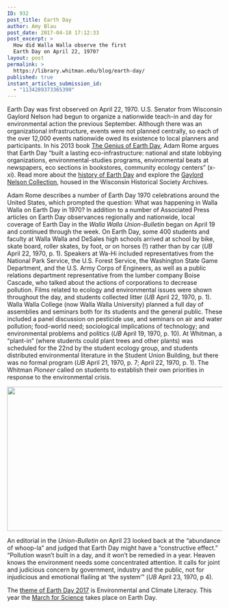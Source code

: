 ```yaml
---
ID: 932
post_title: Earth Day
author: Amy Blau
post_date: 2017-04-18 17:12:33
post_excerpt: >
  How did Walla Walla observe the first
  Earth Day on April 22, 1970?
layout: post
permalink: >
  https://library.whitman.edu/blog/earth-day/
published: true
instant_articles_submission_id:
  - "1134289373365390"
---
```

Earth Day was first observed on April 22, 1970. U.S. Senator from Wisconsin Gaylord Nelson had begun to organize a nationwide teach-in and day for environmental action the previous September. Although there was an organizational infrastructure, events were not planned centrally, so each of the over 12,000 events nationwide owed its existence to local planners and participants. In his 2013 book <a href="http://sherlock.whitman.edu/WHITC:whitc_alma:CP71128196990001451">The Genius of Earth Day</a>, Adam Rome argues that Earth Day “built a lasting eco-infrastructure: national and state lobbying organizations, environmental-studies programs, environmental beats at newspapers, eco sections in bookstores, community ecology centers” (x-xi). Read more about the <a href="http://www.nelsonearthday.net/earth-day/">history of Earth Day</a> and explore the <a href="http://www.nelsonearthday.net/collection/index.php">Gaylord Nelson Collection</a>, housed in the Wisconsin Historical Society Archives.

Adam Rome describes a number of Earth Day 1970 celebrations around the United States, which prompted the question: What was happening in Walla Walla on Earth Day in 1970? In addition to a number of Associated Press articles on Earth Day observances regionally and nationwide, local coverage of Earth Day in the <i>Walla Walla Union-Bulletin</i> began on April 19 and continued through the week. On Earth Day, some 400 students and faculty at Walla Walla and DeSales high schools arrived at school by bike, skate board, roller skates, by foot, or on horses (!) rather than by car (<i>UB</i> April 22, 1970, p. 1). Speakers at Wa-Hi included representatives from the National Park Service, the U.S. Forest Service, the Washington State Game Department, and the U.S. Army Corps of Engineers, as well as a public relations department representative from the lumber company Boise Cascade, who talked about the actions of corporations to decrease pollution. Films related to ecology and environmental issues were shown throughout the day, and students collected litter (<i>UB</i> April 22, 1970, p. 1). Walla Walla College (now Walla Walla University) planned a full day of assemblies and seminars both for its students and the general public. These included a panel discussion on pesticide use, and seminars on air and water pollution; food-world need; sociological implications of technology; and environmental problems and politics (<i>UB</i> April 19, 1970, p. 10). At Whitman, a “plant-in” (where students could plant trees and other plants) was scheduled for the 22nd by the student ecology group, and students distributed environmental literature in the Student Union Building, but there was no formal program (<i>UB</i> April 21, 1970, p. 7; April 22, 1970, p. 1). The Whitman <em>Pioneer</em> called on students to establish their own priorities in response to the environmental crisis.

<img class="alignnone size-full wp-image-933" src="https://library.whitman.edu/blog/wp-content/uploads/sites/4/2017/04/EarthDayPio19700416.jpg" alt="" width="681" height="337" />

An editorial in the <i>Union-Bulletin</i> on April 23 looked back at the “abundance of whoop-la” and judged that Earth Day might have a “constructive effect.” “Pollution wasn’t built in a day, and it won’t be remedied in a year. Heaven knows the environment needs some concentrated attention. It calls for joint and judicious concern by government, industry and the public, not for injudicious and emotional flailing at ‘the system’” (<i>UB</i> April 23, 1970, p 4).

The <a href="http://www.earthday.org/earthday/">theme of Earth Day 2017</a> is Environmental and Climate Literacy. This year the <a href="https://www.marchforscience.com/">March for Science</a> takes place on Earth Day.